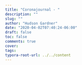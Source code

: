 ```yaml
---
title: "Coronajournal - "
description: ""
slug: ""
author: "Hudson Gardner"
date: "2020-04-02T07:40:24-06:00"
draft: false
toc: false
comments: true
cover:
tags:
typora-root-url: ../../content
---
```


